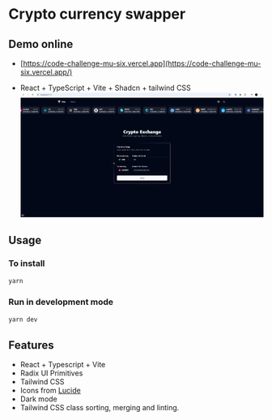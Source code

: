 # Crypto currency swapper

## Demo online

- [https://code-challenge-mu-six.vercel.app](https://code-challenge-mu-six.vercel.app/)

- React + TypeScript + Vite + Shadcn + tailwind CSS
  ![alt text](crypto-swap.png)

## Usage

### To install

```bash
yarn
```

### Run in development mode

```bash
yarn dev
```

## Features

- React + Typescript + Vite
- Radix UI Primitives
- Tailwind CSS
- Icons from [Lucide](https://lucide.dev)
- Dark mode
- Tailwind CSS class sorting, merging and linting.
